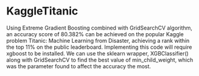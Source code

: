 # KaggleTitanic

Using Extreme Gradient Boosting combined with GridSearchCV algorithm, an accuracy score of 80.382% can be achieved on the popular Kaggle problem Titanic: Machine Learning from Disaster, achieving a rank within the top 11% on the public leaderboard. Implementing this code will require xgboost to be installed. We can use the sklearn wrapper, XGBClassifier() along with GridSearchCV to find the best value of min_child_weight, which was the parameter found to affect the accuracy the most. 
